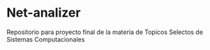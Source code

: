 # Net-analizer
Repositorio para proyecto final de la materia de Topicos Selectos de Sistemas Computacionales
